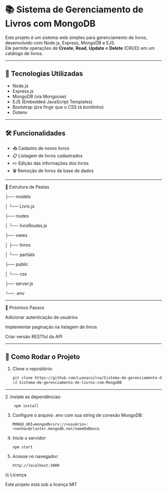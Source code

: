 # 📚 Sistema de Gerenciamento de Livros com MongoDB

Este projeto é um sistema web simples para gerenciamento de livros, desenvolvido com Node.js, Express, MongoDB e EJS.  
Ele permite operações de **Create**, **Read**, **Update** e **Delete** (CRUD) em um catálogo de livros.

---

## 🚀 Tecnologias Utilizadas

- Node.js
- Express.js
- MongoDB (via Mongoose)
- EJS (Embedded JavaScript Templates)
- Bootstrap (pra fingir que o CSS tá bonitinho)
- Dotenv

---

## 🛠 Funcionalidades

- 📥 Cadastro de novos livros  
- 📋 Listagem de livros cadastrados  
- ✏️ Edição das informações dos livros  
- 🗑 Remoção de livros da base de dados


---
📁 Estrutura de Pastas

├── models

│   └── Livro.js

├── routes

│   └── livroRoutes.js

├── views

│   ├── livros

│   └── partials

├── public

│   └── css

├── server.js

└── .env


---
📌 Próximos Passos

Adicionar autenticação de usuários

Implementar paginação na listagem de livros

Criar versão RESTful da API



---
## 🧰 Como Rodar o Projeto

1. Clone o repositório:
   ```bash
   git clone https://github.com/Luanacsilva/Sistema-de-gerenciamento-de-livros-com-MongoDB.git
   cd Sistema-de-gerenciamento-de-livros-com-MongoDB
---
2  .Instale as dependências:

        npm install

3.  Configure o arquivo .env com sua string de conexão MongoDB:
  
        MONGO_URI=mongodb+srv://<usuário>:<senha>@cluster.mongodb.net/nomeDoBanco

5.  Inicie o servidor:

        npm start

6.  Acesse no navegador:

        http://localhost:3000


⚖️ Licença

Este projeto está sob a licença MIT


